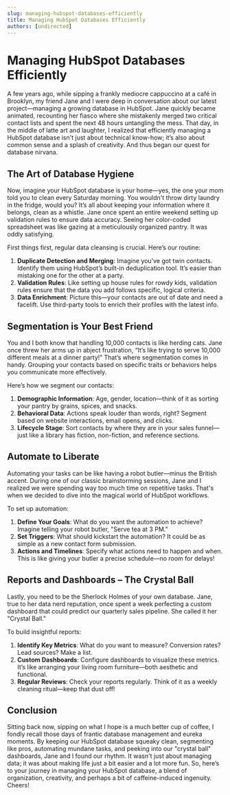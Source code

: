 ```yaml
---
slug: managing-hubspot-databases-efficiently
title: Managing HubSpot Databases Efficiently
authors: [undirected]
---
```


# Managing HubSpot Databases Efficiently

A few years ago, while sipping a frankly mediocre cappuccino at a café in Brooklyn, my friend Jane and I were deep in conversation about our latest project—managing a growing database in HubSpot. Jane quickly became animated, recounting her fiasco where she mistakenly merged two critical contact lists and spent the next 48 hours untangling the mess. That day, in the middle of latte art and laughter, I realized that efficiently managing a HubSpot database isn't just about technical know-how; it’s also about common sense and a splash of creativity. And thus began our quest for database nirvana.

## The Art of Database Hygiene

Now, imagine your HubSpot database is your home—yes, the one your mom told you to clean every Saturday morning. You wouldn't throw dirty laundry in the fridge, would you? It’s all about keeping your information where it belongs, clean as a whistle. Jane once spent an entire weekend setting up validation rules to ensure data accuracy. Seeing her color-coded spreadsheet was like gazing at a meticulously organized pantry. It was oddly satisfying.

First things first, regular data cleansing is crucial. Here’s our routine:

1. **Duplicate Detection and Merging**: Imagine you’ve got twin contacts. Identify them using HubSpot’s built-in deduplication tool. It’s easier than mistaking one for the other at a party.
2. **Validation Rules**: Like setting up house rules for rowdy kids, validation rules ensure that the data you add follows specific, logical criteria.
3. **Data Enrichment**: Picture this—your contacts are out of date and need a facelift. Use third-party tools to enrich their profiles with the latest info.

## Segmentation is Your Best Friend

You and I both know that handling 10,000 contacts is like herding cats. Jane once threw her arms up in abject frustration, “It’s like trying to serve 10,000 different meals at a dinner party!” That’s where segmentation comes in handy. Grouping your contacts based on specific traits or behaviors helps you communicate more effectively.

Here’s how we segment our contacts:

1. **Demographic Information**: Age, gender, location—think of it as sorting your pantry by grains, spices, and snacks.
2. **Behavioral Data**: Actions speak louder than words, right? Segment based on website interactions, email opens, and clicks.
3. **Lifecycle Stage**: Sort contacts by where they are in your sales funnel—just like a library has fiction, non-fiction, and reference sections.

## Automate to Liberate

Automating your tasks can be like having a robot butler—minus the British accent. During one of our classic brainstorming sessions, Jane and I realized we were spending way too much time on repetitive tasks. That's when we decided to dive into the magical world of HubSpot workflows.

To set up automation:

1. **Define Your Goals**: What do you want the automation to achieve? Imagine telling your robot butler, "Serve tea at 3 PM."
2. **Set Triggers**: What should kickstart the automation? It could be as simple as a new contact form submission.
3. **Actions and Timelines**: Specify what actions need to happen and when. This is like giving your butler a precise schedule—no room for delays!

## Reports and Dashboards – The Crystal Ball

Lastly, you need to be the Sherlock Holmes of your own database. Jane, true to her data nerd reputation, once spent a week perfecting a custom dashboard that could predict our quarterly sales pipeline. She called it her "Crystal Ball." 

To build insightful reports:

1. **Identify Key Metrics**: What do you want to measure? Conversion rates? Lead sources? Make a list.
2. **Custom Dashboards**: Configure dashboards to visualize these metrics. It’s like arranging your living room furniture—both aesthetic and functional.
3. **Regular Reviews**: Check your reports regularly. Think of it as a weekly cleaning ritual—keep that dust off!

## Conclusion

Sitting back now, sipping on what I hope is a much better cup of coffee, I fondly recall those days of frantic database management and eureka moments. By keeping our HubSpot database squeaky clean, segmenting like pros, automating mundane tasks, and peeking into our "crystal ball" dashboards, Jane and I found our rhythm. It wasn't just about managing data; it was about making life just a bit easier and a lot more fun. So, here’s to your journey in managing your HubSpot database, a blend of organization, creativity, and perhaps a bit of caffeine-induced ingenuity. Cheers!